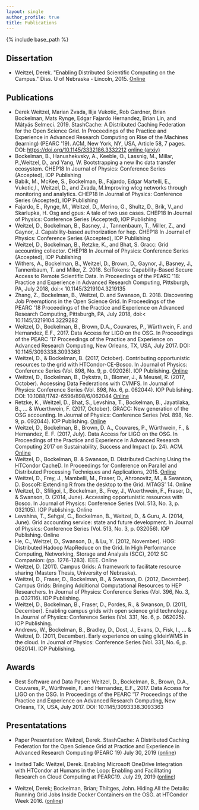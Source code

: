 ```yaml
---
layout: single
author_profile: true
title: Publications
---
```


{% include base_path %}

## Dissertation

* Weitzel, Derek. "Enabling Distributed Scientific Computing on the Campus." Diss. U of Nebraska - Lincoln, 2015. [Online](http://digitalcommons.unl.edu/computerscidiss/88/)

## Publications
* Derek Weitzel, Marian Zvada, Ilija Vukotic, Rob Gardner, Brian Bockelman, Mats Rynge, Edgar Fajardo Hernandez, Brian Lin, and Mátyás Selmeci. 2019. StashCache: A Distributed Caching Federation for the Open Science Grid. In Proceedings of the Practice and Experience in Advanced Research Computing on Rise of the Machines (learning) (PEARC '19). ACM, New York, NY, USA, Article 58, 7 pages. DOI: https://doi.org/10.1145/3332186.3332212 [online (arxiv)](https://arxiv.org/abs/1905.06911)
* Bockelman, B., Hanushekvsky, A., Keeble, O., Lassnig, M., Millar, P.,Weitzel, D., and Yang, W. Bootstrapping a new lhc data transfer ecosystem. CHEP18 In Journal of Physics: Conference Series (Accepted), IOP Publishing
* Babik, M., McKee, S., Bockelman, B., Fajardo, Edgar Martelli, E., Vukotic,I., Weitzel, D., and Zvada, M.Improving wlcg networks through monitoring and analytics. CHEP18 In Journal of Physics: Conference Series (Accepted), IOP Publishing
* Fajardo, E., Rynge, M., Weitzel, D., Merino, G., Shultz, D., Brik, V.,and Skarlupka, H. Osg and gpus: A tale of two use cases. CHEP18 In Journal of Physics: Conference Series (Accepted), IOP Publishing
* Weitzel, D., Bockelman, B., Basney, J., Tannenbaum, T., Miller, Z., and Gaynor, J. Capability-based authorization for hep. CHEP18 In Journal of Physics: Conference Series (Accepted), IOP Publishing
* Weitzel, D., Bockelman, B., Retzke, K., and Bhat, S. Gracc: Grid accounting collector. CHEP18 In Journal of Physics: Conference Series (Accepted), IOP Publishing
* Withers, A., Bockelman, B., Weitzel, D., Brown, D., Gaynor, J., Basney, J., Tannenbaum, T. and Miller, Z. 2018. SciTokens: Capability-Based Secure Access to Remote Scientific Data. In Proceedings of the PEARC '18: Practice and Experience in Advanced Research Computing, Pittsburgh, PA, July 2018, doi:< 10.1145/3219104.3219135
* Zhang, Z., Bockelman, B., Weitzel, D. and Swanson, D. 2018. Discovering Job Preemptions in the Open Science Grid. In Proceedings of the PEARC '18 Proceedings of the Practice and Experience on Advanced Research Computing, Pittsburgh, PA, July 2018, doi:< 10.1145/3219104.3229282
* Weitzel, D., Bockelman, B., Brown, D.A., Couvares, P., Würthwein, F. and Hernandez, E.F., 2017. Data Access for LIGO on the OSG. In Proceedings of the PEARC '17 Proceedings of the Practice and Experience on Advanced Research Computing, New Orleans, TX, USA, July 2017. DOI: 10.1145/3093338.3093363
* Weitzel, D., & Bockelman, B. (2017, October). Contributing opportunistic resources to the grid with HTCondor-CE-Bosco. In Journal of Physics: Conference Series (Vol. 898, No. 9, p. 092026). IOP Publishing. [Online](http://iopscience.iop.org/article/10.1088/1742-6596/898/9/092026/meta)
* Weitzel, D., Bockelman, B., Dykstra, D., Blomer, J., & Meusel, R. (2017, October). Accessing Data Federations with CVMFS. In Journal of Physics: Conference Series (Vol. 898, No. 6, p. 062044). IOP Publishing. DOI: 10.1088/1742-6596/898/6/062044 [Online](http://iopscience.iop.org/article/10.1088/1742-6596/898/6/062044/meta)
* Retzke, K., Weitzel, D., Bhat, S., Levshina, T., Bockelman, B., Jayatilaka, B., ... & Wuerthwein, F. (2017, October). GRACC: New generation of the OSG accounting. In Journal of Physics: Conference Series (Vol. 898, No. 9, p. 092044). IOP Publishing. [Online](http://iopscience.iop.org/article/10.1088/1742-6596/898/9/092044/meta)
* Weitzel, D., Bockelman, B., Brown, D. A., Couvares, P., Würthwein, F., & Hernandez, E. F. (2017, July). Data Access for LIGO on the OSG. In Proceedings of the Practice and Experience in Advanced Research Computing 2017 on Sustainability, Success and Impact (p. 24). ACM. [Online](https://arxiv.org/abs/1705.06202)
* Weitzel, D., Bockelman, B. & Swanson, D. Distributed Caching Using the HTCondor CacheD. In Proceedings for Conference on Parallel and Distributed Processing Techniques and Applications, 2015. [Online](http://digitalcommons.unl.edu/hollandfacpub/4/)
* Weitzel, D., Frey, J., Mambelli, M., Fraser, D., Ahronovitz, M., & Swanson, D. BoscoR: Extending R from the desktop to the Grid. MTAGS’ 14. Online
* Weitzel, D., Sfiligoi, I., Bockelman, B., Frey, J., Wuerthwein, F., Fraser, D., & Swanson, D. (2014, June). Accessing opportunistic resources with Bosco. In Journal of Physics: Conference Series (Vol. 513, No. 3, p. 032105). IOP Publishing. Online
* Levshina, T., Sehgal, C., Bockelman, B., Weitzel, D., & Guru, A. (2014, June). Grid accounting service: state and future development. In Journal of Physics: Conference Series (Vol. 513, No. 3, p. 032056). IOP Publishing. Online
* He, C., Weitzel, D., Swanson, D., & Lu, Y. (2012, November). HOG: Distributed Hadoop MapReduce on the Grid. In High Performance Computing, Networking, Storage and Analysis (SCC), 2012 SC Companion: (pp. 1276-1283). IEEE. Online
* Weitzel, D. (2011). Campus Grids: A framework to facilitate resource sharing (Masters Thesis, University of Nebraska).
* Weitzel, D., Fraser, D., Bockelman, B., & Swanson, D. (2012, December). Campus Grids: Bringing Additional Computational Resources to HEP Researchers. In Journal of Physics: Conference Series (Vol. 396, No. 3, p. 032116). IOP Publishing.
* Weitzel, D., Bockelman, B., Fraser, D., Pordes, R., & Swanson, D. (2011, December). Enabling campus grids with open science grid technology. In Journal of Physics: Conference Series (Vol. 331, No. 6, p. 062025). IOP Publishing.
* Andrews, W., Bockelman, B., Bradley, D., Dost, J., Evans, D., Fisk, I., ... & Weitzel, D. (2011, December). Early experience on using glideinWMS in the cloud. In Journal of Physics: Conference Series (Vol. 331, No. 6, p. 062014). IOP Publishing.

## Awards
* Best Software and Data Paper: Weitzel, D., Bockelman, B., Brown, D.A., Couvares, P., Würthwein, F. and Hernandez, E.F., 2017. Data Access for LIGO on the OSG. In Proceedings of the PEARC '17 Proceedings of the Practice and Experience on Advanced Research Computing, New Orleans, TX, USA, July 2017. DOI: 10.1145/3093338.3093363

## Presentatations

* Paper Presentation: Weitzel, Derek. StashCache: A Distributed Caching Federation for the Open Science Grid at Practice and Experience in Advanced Research Computing (PEARC 19) July 30, 2019 ([online](/presentations/StashCache-PEARC19.pdf))

* Invited Talk: Weitzel, Derek. Enabling Microsoft OneDrive Integration with HTCondor at Humans in the Loop: Enabling and Facilitating Research on Cloud Computing at PEARC19. July 29, 2019 ([online](/presentations/OneDrive-HTCondor-PEARC19.pdf)) 

* Weitzel, Derek; Bockelman, Brian; Thiltges, John.  Hiding All the Details: Running Grid Jobs Inside Docker Containers on the OSG. at HTCondor Week 2016.  ([online](https://research.cs.wisc.edu/htcondor//HTCondorWeek2016/presentations/WedWeitzel_DockerGridJobs.pdf))
